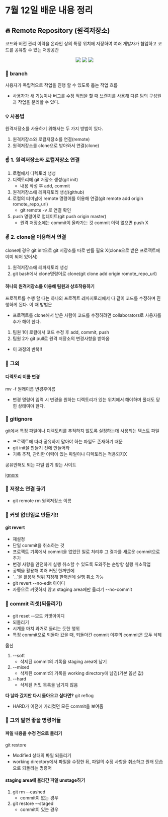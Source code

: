 # 7월 12일 배운 내용 정리

## :fire: Remote Repository (원격저장소)
코드와 버전 관리 이력을 온라인 상의 특정 위치에 저장하여 여러 개발자가 협업하고 코드를 공유할 수 있는 저장공간
<p align="center">
   <img src="https://img.shields.io/badge/github-181717?style=for-the-badge&logo=github&logoColor=white">
   <img src="https://img.shields.io/badge/gitlab-FC6D26?style=for-the-badge&logo=gitlab&logoColor=white">
    <img src="https://img.shields.io/badge/bitbucket-0052CC?style=for-the-badge&logo=bitbucket&logoColor=white">
</p>

### :herb: branch
사용자가 독립적으로 작업을 진행 할 수 있도록 돕는 작업 흐름
- 사용자가 새 기능이나 버그를 수정 적업을 할 때 브랜치를 사용해 다른 팀의 구성원과 작업을 분리할 수 있다.

### :bulb: 사용법
원격저장소를 사용하기 위해서는 두 가지 방법이 있다. 
1. 원격저장소와 로컬저장소를 연결(remote)
2. 원격저장소를 clone으로 받아와서 연결(clone)

### :point_up: 1. 원격저장소와 로컬저장소 연결
1. 로컬에서 디렉토리 생성
2. 디렉토리에 git 저장소 생성(git init)
    - 내용 작성 후 add, commit
3. 원격저장소에 레파지토리 생성(github)
4. 로컬의 터미널에 remote 명령어를 이용해 연결(git remote add origin romote_repo_url)
    - git remote -v 로 연결 확인
5. push 명령어로 업데이트(git push origin master)
    - 원격 저장소에는 commit이 올라가는 것 commit 이력 없으면 push X

### :v: 2. clone을 이용해서 연결 
clone에 경우 git init으로 git 저장소를 따로 만들 필요 X(clone으로 받은 프로젝트에 이미 되어 있어서)
1. 원격저장소에 레파지토리 생성
2. git bash에서 clone명령어로 clone(git clone add origin romote_repo_url) 

#### 하나의 원격저장소를 이용해 팀원과 상호작용하기
프로젝트를 수행 할 때는 하나의 프로젝트 레파지토리에서 다 같이 코드를 수정하며 진행하게 된다. 이 때 방법은
- 프로젝트를 clone해서 받은 사람이 코드를 수정하려면 collaborators로 사용자를 추가 해야 한다.
1. 팀원 1이 로컬에서 코드 수정 후 add, commit, push
2. 팀원 2가 git pull로 원격 저장소의 변경사항을 받아옴
- 이 과정의 반복!!

### :penguin: 그외 
#### 디렉토리 이름 변경
mv -f 원래이름 변경후이름
- 변경 명령어 입력 시 변경을 원하는 디렉토리가 있는 위치에서 해야하며 폴더도 닫힌 상태여야 한다.  


### :snake: gitignore
git에서 특정 파일이나 디렉토리를 추적하지 않도록 실정하는데 사용되는 텍스트 파일 
- 프로젝트에 따라 공유하지 말아야 하는 파일도 존재하기 때문
- git init을 만들기 전에 만들어라 
- 기록 추적, 관리한 이력이 있는 파일이나 디렉토리는 적용되지X

공유안해도 되는 파일 쉽기 찾는 사이트

[ignore](https://www.toptal.com/developers/gitignore/)

### :boar: 저장소 연결 끊기
- git remote rm 원격저장소 이름

### :tiger: 커밋 없던일로 만들기!!
#### git revert 
- 재설정
- 단일 commit을 취소하는 것
- 프로젝트 기록에서 commit을 없었던 일로 처리후 그 결과를 새로운 commit으로 추가
- 변경 사항을 안전하게 실행 취소할 수 있도록 도와주는 순방향 실행 취소작업
- 공백을 활용해 여러 커밋 한꺼번에
- \`..\`을 활용해 범위 지정해 한꺼번에 실행 취소 가능
- git revert --no-edit 아이디
- 자동으로 커밋하지 않고 staging area에만 올리기 --no-commit


### :elephant: commit 리셋(되돌리기)
- git reset --모드 커밋아이디
- 되돌리기
- 시계를 마치 과거로 돌리는 듯한 행위
- 특정 commit으로 되돌아 갔을 때, 되돌아간 commit 이후의 commit은 모두 삭제

옵션
1. --soft
    - 삭제된 commit의 기록을 staging area에 남기
2. --mixed
    - 삭제된 commit의 기록을 working directory에 남김(기본 옵션 값)
3. --hard
    - 삭제된 커밋 목록을 남기지 않음

**다 날라 갔지만 다시 돌아오고 싶다면?**
git reflog
- HARD가 이전에 가리켰던 모든 commit을 보여줌

### :monkey: 그외 알면 좋을 명령어들

#### 파일 내용을 수정 전으로 돌리기
git restore
- Modified 상태의 파일 되돌리기
- working directory에서 파일을 수정한 뒤, 파일의 수정 사항을 취소하고 원래 모습으로 되돌리는 명령어

#### staging area에 올라간 파일 unstage하기
1. git rm --cashed
    - commit이 없는 경우
2. git restore --staged
    - commit이 있는 경우

